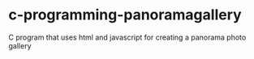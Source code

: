 # c-programming-panoramagallery
C program that uses html and javascript for creating a panorama photo gallery
